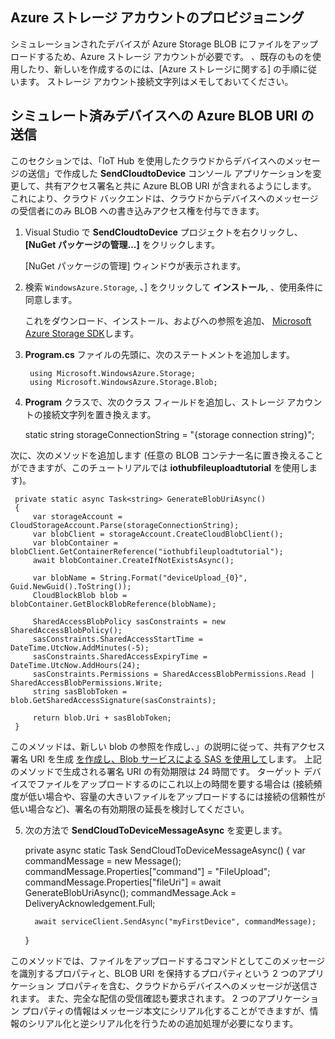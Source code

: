 ## Azure ストレージ アカウントのプロビジョニング

シミュレーションされたデバイスが Azure Storage BLOB にファイルをアップロードするため、Azure ストレージ アカウントが必要です。 、既存のものを使用したり、新しいを作成するのには、[Azure ストレージに関する] の手順に従います。 ストレージ アカウント接続文字列はメモしておいてください。

## シミュレート済みデバイスへの Azure BLOB URI の送信

このセクションでは、「IoT Hub を使用したクラウドからデバイスへのメッセージの送信」で作成した **SendCloudtoDevice** コンソール アプリケーションを変更して、共有アクセス署名と共に Azure BLOB URI が含まれるようにします。 これにより、クラウド バックエンドは、クラウドからデバイスへのメッセージの受信者にのみ BLOB への書き込みアクセス権を付与できます。

1. Visual Studio で **SendCloudtoDevice** プロジェクトを右クリックし、**[NuGet パッケージの管理...]** をクリックします。

    [NuGet パッケージの管理] ウィンドウが表示されます。

2. 検索 `WindowsAzure.Storage`, 、] をクリックして **インストール**, 、使用条件に同意します。

    これをダウンロード、インストール、およびへの参照を追加、 [Microsoft Azure Storage SDK](https://www.nuget.org/packages/WindowsAzure.Storage/)します。

3. **Program.cs** ファイルの先頭に、次のステートメントを追加します。

        using Microsoft.WindowsAzure.Storage;
        using Microsoft.WindowsAzure.Storage.Blob;

4. **Program** クラスで、次のクラス フィールドを追加し、ストレージ アカウントの接続文字列を置き換えます。

     static string storageConnectionString = "{storage connection string}";

 次に、次のメソッドを追加します (任意の BLOB コンテナー名に置き換えることができますが、このチュートリアルでは **iothubfileuploadtutorial** を使用します)。

     private static async Task<string> GenerateBlobUriAsync()
     {
         var storageAccount = CloudStorageAccount.Parse(storageConnectionString);
         var blobClient = storageAccount.CreateCloudBlobClient();
         var blobContainer = blobClient.GetContainerReference("iothubfileuploadtutorial");
         await blobContainer.CreateIfNotExistsAsync();
    
         var blobName = String.Format("deviceUpload_{0}", Guid.NewGuid().ToString());
         CloudBlockBlob blob = blobContainer.GetBlockBlobReference(blobName);
    
         SharedAccessBlobPolicy sasConstraints = new SharedAccessBlobPolicy();
         sasConstraints.SharedAccessStartTime = DateTime.UtcNow.AddMinutes(-5);
         sasConstraints.SharedAccessExpiryTime = DateTime.UtcNow.AddHours(24);
         sasConstraints.Permissions = SharedAccessBlobPermissions.Read | SharedAccessBlobPermissions.Write;
         string sasBlobToken = blob.GetSharedAccessSignature(sasConstraints);
    
         return blob.Uri + sasBlobToken;
     }

 このメソッドは、新しい blob の参照を作成し、」の説明に従って、共有アクセス署名 URI を生成 [を作成し、Blob サービスによる SAS を使用して](https://azure.microsoft.com/en-us/documentation/articles/storage-dotnet-shared-access-signature-part-2/)します。 上記のメソッドで生成される署名 URI の有効期限は 24 時間です。 ターゲット デバイスでファイルをアップロードするのにこれ以上の時間を要する場合は (接続頻度が低い場合や、容量の大きいファイルをアップロードするには接続の信頼性が低い場合など)、署名の有効期限の延長を検討してください。

5. 次の方法で **SendCloudToDeviceMessageAsync** を変更します。

     private async static Task SendCloudToDeviceMessageAsync()
     {
         var commandMessage = new Message();
         commandMessage.Properties["command"] = "FileUpload";
         commandMessage.Properties["fileUri"] = await GenerateBlobUriAsync();
         commandMessage.Ack = DeliveryAcknowledgement.Full;
    
         await serviceClient.SendAsync("myFirstDevice", commandMessage);
     }

 このメソッドでは、ファイルをアップロードするコマンドとしてこのメッセージを識別するプロパティと、BLOB URI を保持するプロパティという 2 つのアプリケーション プロパティを含む、クラウドからデバイスへのメッセージが送信されます。 また、完全な配信の受信確認も要求されます。 2 つのアプリケーション プロパティの情報はメッセージ本文にシリアル化することができますが、情報のシリアル化と逆シリアル化を行うための追加処理が必要になります。















[about azure storage]: https://azure.microsoft.com/en-us/documentation/articles/storage-create-storage-account/#create-a-storage-account 
[iot hub developer guide - c2d]: iot-hub-devguide.md#c2d 
[azure iot - service sdk nuget package]: https://www.nuget.org/packages/Microsoft.Azure.Devices/ 
[transient fault handling]: https://msdn.microsoft.com/en-us/library/hh680901(v=pandp.50).aspx 
[get started with iot hub]: iot-hub-csharp-csharp-getstarted.md 


